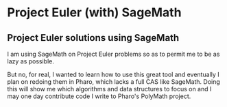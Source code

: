 # Project Euler (with) SageMath
## Project Euler solutions using SageMath

I am using SageMath on Project Euler problems so as to permit me to be as lazy
as possible.

But no, for real, I wanted to learn how to use this great tool and eventually
I plan on redoing them in Pharo, which lacks a full CAS like SageMath. Doing
this will show me which algorithms and data structures to focus on and I may
one day contribute code I write to Pharo's PolyMath project.
